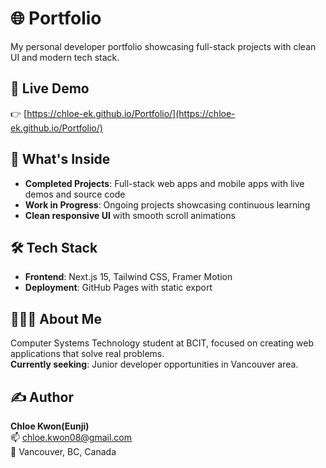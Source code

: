 # 🌐 Portfolio

My personal developer portfolio showcasing full-stack projects with clean UI and modern tech stack.


## 📸 Live Demo
👉 [https://chloe-ek.github.io/Portfolio/](https://chloe-ek.github.io/Portfolio/)

## 🚀 What's Inside

- **Completed Projects**: Full-stack web apps and mobile apps with live demos and source code
- **Work in Progress**: Ongoing projects showcasing continuous learning
- **Clean responsive UI** with smooth scroll animations

## 🛠 Tech Stack

- **Frontend**: Next.js 15, Tailwind CSS, Framer Motion
- **Deployment**: GitHub Pages with static export 

## 🙋🏻‍♀️ About Me

Computer Systems Technology student at BCIT, focused on creating web applications that solve real problems.  
**Currently seeking**: Junior developer opportunities in Vancouver area.

## ✍ Author

**Chloe Kwon(Eunji)**  
📫 chloe.kwon08@gmail.com  
📍 Vancouver, BC, Canada
